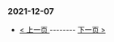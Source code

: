 ### 2021-12-07 
 

- [ < 上一页 ](https://github.com/able8/weibo-hot-record/blob/master/2021-12-06.md) -------- [ 下一页 > ](https://github.com/able8/weibo-hot-record/blob/master/2021-12-08.md)